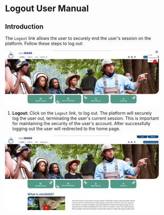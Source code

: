 # Logout User Manual

## Introduction

The `Logout` link allows the user to securely end the user's session on the platform. Follow these steps to log out:

![Log Out](./img/logout-1.png)

1. **Logout:** Click on the `Logout` link, to log out. The platform will securely log the user out, terminating the user's current session. This is important for maintaining the security of the user's account. After successfully logging out the user will redirected to the home page.

![Home Page](./img/logout-2.png)
